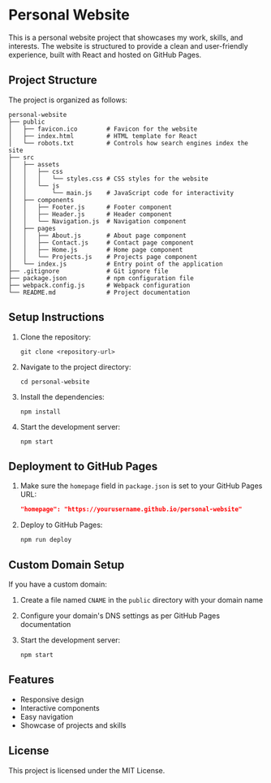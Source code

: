 # Personal Website

This is a personal website project that showcases my work, skills, and interests. The website is structured to provide a clean and user-friendly experience, built with React and hosted on GitHub Pages.

## Project Structure

The project is organized as follows:

```
personal-website
├── public
│   ├── favicon.ico        # Favicon for the website
│   ├── index.html         # HTML template for React
│   └── robots.txt         # Controls how search engines index the site
├── src
│   ├── assets
│   │   ├── css
│   │   │   └── styles.css # CSS styles for the website
│   │   └── js
│   │       └── main.js    # JavaScript code for interactivity
│   ├── components
│   │   ├── Footer.js      # Footer component
│   │   ├── Header.js      # Header component
│   │   └── Navigation.js  # Navigation component
│   ├── pages
│   │   ├── About.js       # About page component
│   │   ├── Contact.js     # Contact page component
│   │   ├── Home.js        # Home page component
│   │   └── Projects.js    # Projects page component
│   └── index.js           # Entry point of the application
├── .gitignore             # Git ignore file
├── package.json           # npm configuration file
├── webpack.config.js      # Webpack configuration
└── README.md              # Project documentation
```

## Setup Instructions

1. Clone the repository:
   ```
   git clone <repository-url>
   ```

2. Navigate to the project directory:
   ```
   cd personal-website
   ```

3. Install the dependencies:
   ```
   npm install
   ```

4. Start the development server:
   ```
   npm start
   ```

## Deployment to GitHub Pages

1. Make sure the `homepage` field in `package.json` is set to your GitHub Pages URL:
   ```json
   "homepage": "https://yourusername.github.io/personal-website"
   ```

2. Deploy to GitHub Pages:
   ```
   npm run deploy
   ```

## Custom Domain Setup

If you have a custom domain:

1. Create a file named `CNAME` in the `public` directory with your domain name
2. Configure your domain's DNS settings as per GitHub Pages documentation

4. Start the development server:
   ```
   npm start
   ```

## Features

- Responsive design
- Interactive components
- Easy navigation
- Showcase of projects and skills

## License

This project is licensed under the MIT License.